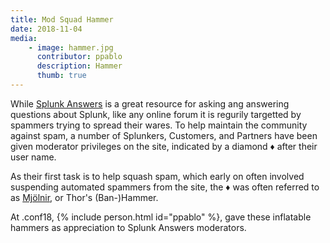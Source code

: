```yaml
---
title: Mod Squad Hammer
date: 2018-11-04
media: 
    - image: hammer.jpg
      contributor: ppablo
      description: Hammer
      thumb: true
---
```


While [Splunk Answers](https://answers.splunk.com) is a great resource for asking ang answering questions about Splunk, like any online forum it is regurily targetted by spammers trying to spread their wares. To help maintain the community against spam, a number of Splunkers, Customers, and Partners have been given moderator privileges on the site, indicated by a diamond ♦ after their user name.

As their first task is to help squash spam, which early on often involved suspending automated spammers from the site, the ♦ was often referred to as [Mjölnir](https://en.wikipedia.org/wiki/Mj%C3%B6lnir), or Thor's (Ban-)Hammer.

At .conf18, {% include person.html id="ppablo" %}, gave these inflatable hammers as appreciation to Splunk Answers moderators.
